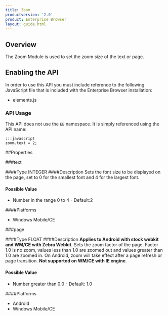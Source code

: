 ```yaml
---
title: Zoom
productversion: '2.0'
product: Enterprise Browser
layout: guide.html
---
```


## Overview
The Zoom Module is used to set the zoom size of the text or page.

## Enabling the API
In order to use this API you must include reference to the following JavaScript file that is included with the Enterprise Browser installation:

* elements.js 

### API Usage
This API does not use the `EB` namespace. It is simply referenced using the API name:

	:::javascript
	zoom.text = 2;


##Properties

###text

####Type
<span class='text-info'>INTEGER</span> 
####Description
Sets the font size to be displayed on the page, set to 0 for the smallest font and 4 for the largest font.

#### Possible Value

* Number in the range 0 to 4 - Default:2

####Platforms

* Windows Mobile/CE

###page

####Type
<span class='text-info'>FLOAT</span> 
####Description
**Applies to Android with stock webkit and WM/CE with Zebra Webkit**. Sets the zoom factor of the page. Factor 1.0 is no zoom, values less than 1.0 are zoomed out and values greater than 1.0 are zoomed in. On Android, zoom will take effect after a page refresh or page transition. **Not supported on WM/CE with IE engine**. 

#### Possible Value

* Number greater than 0.0 - Default: 1.0

####Platforms

* Android
* Windows Mobile/CE



